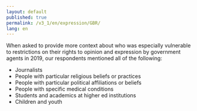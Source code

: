 ```yaml
---
layout: default
published: true
permalink: /v3_1/en/expression/GBR/
lang: en
---
```


When asked to provide more context about who was especially vulnerable to restrictions on their rights to opinion and expression by government agents in 2019, our respondents mentioned all of the following:
- Journalists 
- People with particular religious beliefs or practices 
- People with particular political affiliations or beliefs 
- People with specific medical conditions 
- Students and academics at higher ed institutions 
- Children and youth 
